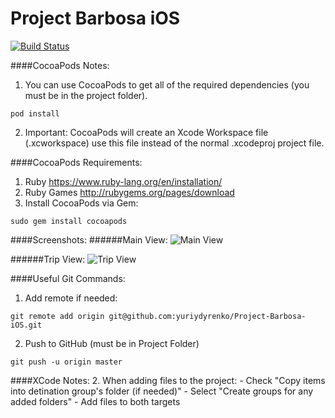 Project Barbosa iOS
===================
[![Build Status](https://api.travis-ci.org/yuriydyrenko/Project-Barbosa-iOS.png?branch=master)](https://travis-ci.org/yuriydyrenko/Project-Barbosa-iOS)

####CocoaPods Notes:
1. You can use CocoaPods to get all of the required dependencies (you must be in the project folder).
```
pod install
```
2. Important: CocoaPods will create an Xcode Workspace file (.xcworkspace) use this file instead of the normal .xcodeproj project file.

####CocoaPods Requirements:
1. Ruby https://www.ruby-lang.org/en/installation/
2. Ruby Games http://rubygems.org/pages/download
3. Install CocoaPods via Gem:
```
sudo gem install cocoapods
```

####Screenshots:
######Main View:
![Main View](http://i.imgur.com/RRwNN9D.png)

######Trip View:
![Trip View](http://i.imgur.com/BKI6kHA.png)

####Useful Git Commands:
1. Add remote if needed:
```
git remote add origin git@github.com:yuriydyrenko/Project-Barbosa-iOS.git
```
2. Push to GitHub (must be in Project Folder)
```
git push -u origin master
```

####XCode Notes:
2. When adding files to the project:
    - Check "Copy items into detination group's folder (if needed)"
    - Select "Create groups for any added folders"
    - Add files to both targets
